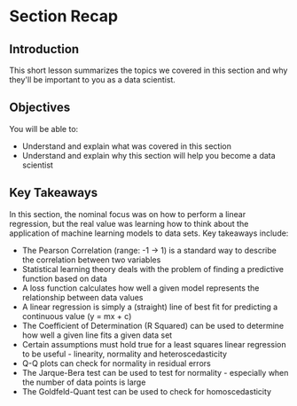 
# Section Recap

## Introduction

This short lesson summarizes the topics we covered in this section and why they'll be important to you as a data scientist.

## Objectives
You will be able to:
* Understand and explain what was covered in this section
* Understand and explain why this section will help you become a data scientist

## Key Takeaways

In this section, the nominal focus was on how to perform a linear regression, but the real value was learning how to think about the application of machine learning models to data sets. Key takeaways include:
* The Pearson Correlation (range: -1 -> 1) is a standard way to describe the correlation between two variables
* Statistical learning theory deals with the problem of finding a predictive function based on data
* A loss function calculates how well a given model represents the relationship between data values
* A linear regression is simply a (straight) line of best fit for predicting a continuous value (y = mx + c)
* The Coefficient of Determination (R Squared) can be used to determine how well a given line fits a given data set
* Certain assumptions must hold true for a least squares linear regression to be useful - linearity, normality and heteroscedasticity
* Q-Q plots can check for normality in residual errors
* The Jarque-Bera test can be used to test for normality - especially when the number of data points is large
* The Goldfeld-Quant test can be used to check for homoscedasticity

